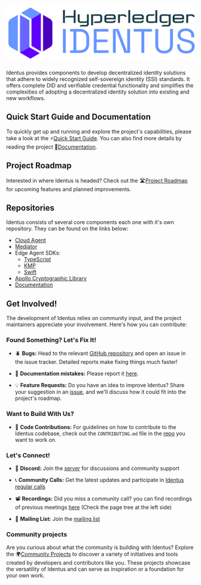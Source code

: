 ![Identus](resources/images/hyperledger-identus.svg)
---
Identus provides components to develop decentralized identity solutions that adhere to widely recognized self-sovereign identity (SSI) standards.  It offers complete DID and verifiable credential functionality and simplifies the complexities of adopting a decentralized identity solution into existing and new workflows.
 
## Quick Start Guide and Documentation

To quickly get up and running and explore the project's capabilities, please take a look at the ⚡[Quick Start Guide](https://hyperledger.github.io/identus-docs/docs/quick-start/). You can also find more details by reading the project 📄[Documentation](https://hyperledger.github.io/identus-docs/).

## Project Roadmap 

Interested in where Identus is headed? Check out the 🛣️[Project Roadmap](https://github.com/orgs/hyperledger/projects/48/) for upcoming features and planned improvements.

## Repositories

Identus consists of several core components each one with it's own repository. They can be found on the links below:  

- [Cloud Agent](https://github.com/hyperledger/identus-cloud-agent/)
- [Mediator](https://github.com/hyperledger/identus-mediator/)
- Edge Agent SDKs:
  - [TypeScript](https://github.com/hyperledger/identus-edge-agent-sdk-ts/) 
  - [KMP](https://github.com/hyperledger/identus-edge-agent-sdk-kmp/)
  - [Swift](https://github.com/hyperledger/identus-edge-agent-sdk-swift/)
- [Apollo Cryptographic Library](https://github.com/hyperledger/identus-apollo/)
- [Documentation](https://github.com/hyperledger/identus-docs/)

## Get Involved!

The development of Identus relies on community input, and the project maintainers appreciate your involvement. Here's how you can contribute:

### Found Something? Let's Fix It!

 - 🪲 **Bugs:** Head to the relevant [GitHub repository](https://github.com/hyperledger/identus/edit/chore/update-readme/README.md#repositories) and open an issue in the issue tracker. Detailed reports make fixing things much faster!
  
 - 📝 **Documentation mistakes:** Please report it [here](https://github.com/hyperledger/identus-docs/issues). 
  
 - 💡 **Feature Requests:** Do you have an idea to improve Identus? Share your suggestion in an [issue](https://github.com/hyperledger/identus/issues/new/choose), and we'll discuss how it could fit into the project's roadmap.  

### Want to Build With Us?

 - 📄 **Code Contributions:** For guidelines on how to contribute to the Identus codebase, check out the `CONTRIBUTING.md` file in the [repo](https://github.com/hyperledger/identus/edit/chore/update-readme/README.md#repositories) you want to work on.

### Let's Connect!

 - 💬 **Discord:** Join the [server](https://discord.com/channels/905194001349627914/1230596020790886490) for discussions and community support

 - 📞 **Community Calls:** Get the latest updates and participate in [Identus regular calls](https://lists.hyperledger.org/g/identus/calendar)

 - 📽️ **Recordings:** Did you miss a community call? you can find recordings of previous meetings [here](https://wiki.hyperledger.org/display/Identus/Hyperledger+Identus) (Check the page tree at the left side)

 - 📧 **Mailing List:** Join the [mailing list](https://lists.hyperledger.org/g/identus)

### Community projects

Are you curious about what the community is building with Identus? Explore the 🌍[Community Projects](https://github.com/hyperledger/identus/wiki/Community-Projects) to discover a variety of initiatives and tools created by developers and contributors like you. These projects showcase the versatility of Identus and can serve as inspiration or a foundation for your own work. 
